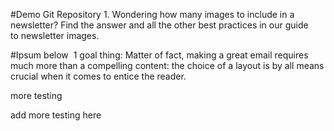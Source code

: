 #Demo Git Repository
	1. Wondering how many images to include in a newsletter? Find the answer and all the other best practices in our guide to newsletter images.

#Ipsum below
 1 goal thing: Matter of fact, making a great email requires much more than a compelling content: the choice of a layout is by all means crucial when it comes to entice the reader.   

more testing 

add more testing here